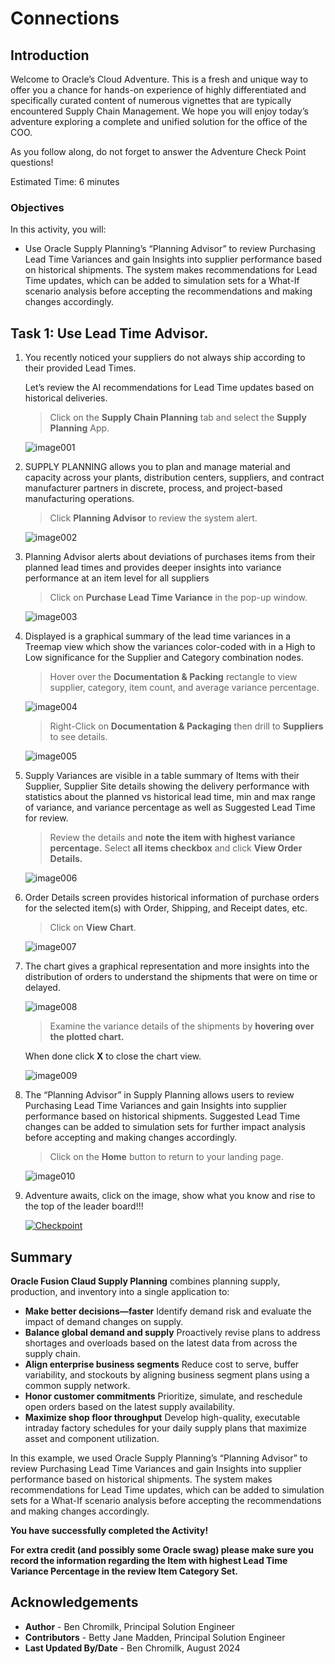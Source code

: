 # Connections

## Introduction

Welcome to Oracle’s Cloud Adventure.  This is a fresh and unique way to offer you a chance for hands-on experience of highly differentiated and specifically curated content of numerous vignettes that are typically encountered Supply Chain Management. We hope you will enjoy today’s adventure exploring a complete and unified solution for the office of the COO.

As you follow along, do not forget to answer the Adventure Check Point questions! 


Estimated Time: 6 minutes


### Objectives

In this activity, you will:
* Use Oracle Supply Planning’s “Planning Advisor” to review Purchasing Lead Time Variances and gain Insights into supplier performance based on historical shipments. The system makes recommendations for Lead Time updates, which can be added to simulation sets for a What-If scenario analysis before accepting the recommendations and making changes accordingly.  


 


## Task 1: Use Lead Time Advisor.

1. You recently noticed your suppliers do not always ship according to their provided Lead Times. 

    Let’s review the AI recommendations for Lead Time updates based on historical deliveries.

    > Click on the **Supply Chain Planning** tab and select the **Supply Planning** App.

    ![image001](images/image001.png)



2. SUPPLY PLANNING allows you to plan and manage material and capacity across your plants, distribution centers, suppliers, and contract manufacturer partners in discrete, process, and project-based manufacturing operations.

    > Click **Planning Advisor** to review the system alert. 

    ![image002](images/image002.png)



3. Planning Advisor alerts about deviations of purchases items from their planned lead times and provides deeper insights into variance performance at an item level for all suppliers

    > Click on **Purchase Lead Time Variance** in the pop-up window.

    ![image003](images/image003.png)



4. Displayed is a graphical summary of the lead time variances in a Treemap view which show the variances color-coded with in a High to Low significance for the Supplier and Category combination nodes.

    > Hover over the **Documentation & Packing** rectangle to view supplier, category, item count, and average variance percentage.

    ![image004](images/image004.png)

    > Right-Click on **Documentation & Packaging** then drill to **Suppliers** to see details.

    ![image005](images/image005.png)



5. Supply Variances are visible in a table summary of Items with their Supplier, Supplier Site details showing the delivery performance with statistics about the planned vs historical lead time, min and max range of variance, and variance percentage as well as Suggested Lead Time for review. 

    > Review the details and **note the item with highest variance percentage.** Select **all items checkbox** and click **View Order Details.**

    ![image006](images/image006.png)



6. Order Details screen provides historical information of purchase orders for the selected item(s) with Order, Shipping, and Receipt dates, etc.

    > Click on **View Chart**. 

    ![image007](images/image007.png)



7. The chart gives a graphical representation and more insights into the distribution of orders to understand the shipments that were on time or delayed.

    ![image008](images/image008.png)

    > Examine the variance details of the shipments by **hovering over the plotted chart.**  
    
    When done click **X** to close the chart view.

    ![image009](images/image009.png)



8. The “Planning Advisor” in Supply Planning allows users to review Purchasing Lead Time Variances and gain Insights into supplier performance based on historical shipments. Suggested Lead Time changes can be added to simulation sets for further impact analysis before accepting and making changes accordingly.

    > Click on the **Home** button to return to your landing page.

    ![image010](images/image010.png)



9. Adventure awaits, click on the image, show what you know and rise to the top of the leader board!!!

    [![Checkpoint](images/cloud-adventure-checkpoint-image.png)](https://apex.oracle.com/pls/apex/f?p=159406:20:::::QN:10) 





## Summary

**Oracle Fusion Claud Supply Planning** combines planning supply, production, and inventory into a single application to:
-	**Make better decisions—faster**
Identify demand risk and evaluate the impact of demand changes on supply.
-	**Balance global demand and supply**
Proactively revise plans to address shortages and overloads based on the latest data from across the supply chain.
-	**Align enterprise business segments**
Reduce cost to serve, buffer variability, and stockouts by aligning business segment plans using a common supply network.
-	**Honor customer commitments**
Prioritize, simulate, and reschedule open orders based on the latest supply availability.
-	**Maximize shop floor throughput**
Develop high-quality, executable intraday factory schedules for your daily supply plans that maximize asset and component utilization.


In this example, we used Oracle Supply Planning’s “Planning Advisor” to review Purchasing Lead Time Variances and gain Insights into supplier performance based on historical shipments. The system makes recommendations for Lead Time updates, which can be added to simulation sets for a What-If scenario analysis before accepting the recommendations and making changes accordingly.  

**You have successfully completed the Activity!**

**For extra credit (and possibly some Oracle swag) please make sure you record the information regarding the Item with highest Lead Time Variance Percentage in the review Item Category Set.**



## Acknowledgements
* **Author** - Ben Chromilk, Principal Solution Engineer
* **Contributors** -  Betty Jane Madden, Principal Solution Engineer
* **Last Updated By/Date** - Ben Chromilk, August 2024


